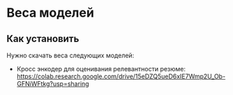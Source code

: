 # Веса моделей

## Как установить
Нужно скачать веса следующих моделей:
- Кросс энкодер для оценивания релевантности резюме: https://colab.research.google.com/drive/15eDZQ5ueD6xIE7Wmp2U_Ob-GFNiWFtkg?usp=sharing
